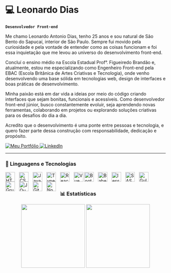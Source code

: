 # 💻 Leonardo Dias

**`Desenvolvedor Front-end`**

Me chamo Leonardo Antonio Dias, tenho 25 anos e sou natural de São Bento do Sapucaí, interior de São Paulo. Sempre fui movido pela curiosidade e pela vontade de entender como as coisas funcionam e foi essa inquietação que me levou ao universo do desenvolvimento front-end.

Concluí o ensino médio na Escola Estadual Prof°. Figueiredo Brandão e, atualmente, estou me especializando como Engenheiro Front-end pela EBAC (Escola Britânica de Artes Criativas e Tecnologia), onde venho desenvolvendo uma base sólida em tecnologias web, design de interfaces e boas práticas de desenvolvimento.

Minha paixão está em dar vida a ideias por meio do código criando interfaces que sejam bonitas, funcionais e acessíveis. Como desenvolvedor front-end júnior, busco constantemente evoluir, seja aprendendo novas ferramentas, colaborando em projetos ou explorando soluções criativas para os desafios do dia a dia.

Acredito que o desenvolvimento é uma ponte entre pessoas e tecnologia, e quero fazer parte dessa construção com responsabilidade, dedicação e propósito.

<p align="left">
    <a href="https://portfolio-ten-ruby-c5jkrgema3.vercel.app/"  target="_blank">
        <img 
            alt="Meu Portfólio" 
            title="Meu Portfólio" 
            src="https://img.shields.io/badge/Portfólio-000000?style=for-the-badge&logo=vercel&logoColor=white"
        />
    </a>
    <a href="https://www.linkedin.com/in/leonardo-dias-desenvolvedor-web-front-end/" target="_blank">
  <img 
    src="https://img.shields.io/badge/In-Perfil-0077B5?style=for-the-badge&logo=linkedin&logoColor=white" 
    alt="LinkedIn"
  />
</a>

</p>

---

### 🤖 Linguagens e Tecnologias

<img 
    align="left" 
    alt="HTML"
    title="HTML" 
    width="30px" 
    style="padding-right: 10px;" 
    src="https://cdn.jsdelivr.net/gh/devicons/devicon@latest/icons/html5/html5-original.svg" 
/>
<img 
    align="left" 
    alt="CSS" 
    title="CSS"
    width="30px" 
    style="padding-right: 10px;" 
    src="https://cdn.jsdelivr.net/gh/devicons/devicon@latest/icons/css3/css3-original.svg" 
/>
<img 
    align="left" 
    alt="JavaScript" 
    title="JavaScript"
    width="30px" 
    style="padding-right: 10px;" 
    src="https://cdn.jsdelivr.net/gh/devicons/devicon@latest/icons/javascript/javascript-original.svg" 
/>
<img 
    align="left" 
    alt="TypeScript"
    title="TypeScript" 
    width="30px" 
    style="padding-right: 10px;" 
    src="https://cdn.jsdelivr.net/gh/devicons/devicon@latest/icons/typescript/typescript-original.svg" 
/>
<img 
    align="left" 
    alt="React"
    title="React" 
    width="30px" 
    style="padding-right: 10px;" 
    src="https://cdn.jsdelivr.net/gh/devicons/devicon@latest/icons/react/react-original.svg" 
/>
<img
    align="left" 
    alt="Vue.Js"
    title="Vue.Js" 
    width="30px" 
    src="https://cdn.jsdelivr.net/gh/devicons/devicon@latest/icons/vuejs/vuejs-original.svg" />
          

<img 
    align="left" 
    alt="Bootstrap"
    title="Bootstrap" 
    width="30px" 
    style="padding-right: 10px;" 
    src="https://cdn.jsdelivr.net/gh/devicons/devicon@latest/icons/bootstrap/bootstrap-original.svg" 
/>
<img 
    align="left" 
    alt="Babel" 
    title="Babel"
    width="30px" 
    style="padding-right: 10px;" 
     src="https://cdn.jsdelivr.net/gh/devicons/devicon@latest/icons/babel/babel-original.svg" 
/>
<img 
    align="left" 
    alt="less" 
    title="LESS"
    width="30px" 
    style="padding-right: 10px;" 
    src="https://cdn.jsdelivr.net/gh/devicons/devicon@latest/icons/less/less-plain-wordmark.svg"  
/>
<img 
    align="left" 
    alt="SASS" 
    title="SASS"
    width="30px" 
    style="padding-right: 10px;" 
    src="https://cdn.jsdelivr.net/gh/devicons/devicon@latest/icons/sass/sass-original.svg" 
/>
<img 
    align="left" 
    alt="Gulp" 
    title="Gulp"
    width="30px" 
    style="padding-right: 10px;" 
    src="https://cdn.jsdelivr.net/gh/devicons/devicon@latest/icons/gulp/gulp-plain.svg" 
/>
<img 
    align="left" 
    alt="Grunt" 
    title="Grunt"
    width="30px" 
    style="padding-right: 10px;" 
    src="https://cdn.jsdelivr.net/gh/devicons/devicon@latest/icons/grunt/grunt-line-wordmark.svg"
/>
<img 
    align="left" 
    alt="JQuery" 
    title="JQuery"
    width="30px" 
    style="padding-right: 10px;" 
    src="https://cdn.jsdelivr.net/gh/devicons/devicon@latest/icons/jquery/jquery-original.svg" 
/>
<img 
    align="left" 
    alt="Git" 
    title="Git"
    width="30px" 
    style="padding-right: 10px;" 
    src="https://cdn.jsdelivr.net/gh/devicons/devicon@latest/icons/git/git-original.svg" 
/>
<img 
    align="left" 
    alt="Node.Js" 
    title="Node.Js"
    width="30px" 
    style="padding-right: 10px;" 
    src="https://cdn.jsdelivr.net/gh/devicons/devicon@latest/icons/nodejs/nodejs-original-wordmark.svg" 
/>

<br/>
<br/>

### 📊 Estatísticas

<p>
<div align="center">
  <img 
    src="https://github-readme-stats.vercel.app/api?username=l-dhias&show_icons=true&theme=tokyonight&include_all_commits=true&locale=pt-br" 
    height="200"
  />
  <img 
    src="https://github-readme-stats.vercel.app/api/top-langs/?username=l-dhias&theme=tokyonight&layout=compact&custom_title=Tecnologias&langs_count=9" 
    height="200"
  />
</div>
</p>

